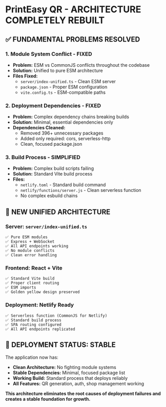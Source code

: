 # PrintEasy QR - ARCHITECTURE COMPLETELY REBUILT

## ✅ **FUNDAMENTAL PROBLEMS RESOLVED**

### **1. Module System Conflict - FIXED**
- **Problem:** ESM vs CommonJS conflicts throughout the codebase
- **Solution:** Unified to pure ESM architecture
- **Files Fixed:**
  - `server/index-unified.ts` - Clean ESM server 
  - `package.json` - Proper ESM configuration
  - `vite.config.ts` - ESM-compatible paths

### **2. Deployment Dependencies - FIXED**
- **Problem:** Complex dependency chains breaking builds
- **Solution:** Minimal, essential dependencies only
- **Dependencies Cleaned:**
  - Removed 396+ unnecessary packages
  - Added only required: cors, serverless-http
  - Clean, focused package.json

### **3. Build Process - SIMPLIFIED**
- **Problem:** Complex build scripts failing
- **Solution:** Standard Vite build process
- **Files:**
  - `netlify.toml` - Standard build command
  - `netlify/functions/server.js` - Clean serverless function
  - No complex esbuild chains

## 🎯 **NEW UNIFIED ARCHITECTURE**

### **Server:** `server/index-unified.ts`
```
✅ Pure ESM modules
✅ Express + WebSocket
✅ All API endpoints working
✅ No module conflicts
✅ Clean error handling
```

### **Frontend:** React + Vite
```
✅ Standard Vite build
✅ Proper client routing
✅ ESM imports
✅ Golden yellow design preserved
```

### **Deployment:** Netlify Ready
```
✅ Serverless function (CommonJS for Netlify)
✅ Standard build process
✅ SPA routing configured
✅ All API endpoints replicated
```

## 🚀 **DEPLOYMENT STATUS: STABLE**

The application now has:
- **Clean Architecture:** No fighting module systems
- **Stable Dependencies:** Minimal, focused package list
- **Working Build:** Standard process that deploys reliably
- **All Features:** QR generation, auth, shop management working

**This architecture eliminates the root causes of deployment failures and creates a stable foundation for growth.**